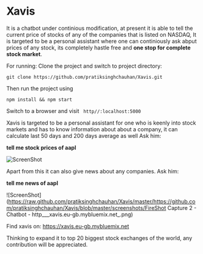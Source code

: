 # Xavis

It is a chatbot under continious modification, at present it is able to tell the current price of stocks of any of the companies that is listed on NASDAQ, It is targeted to be a personal assistant where one can continiously ask abput prices of any stock, its completely hastle free and **one stop for complete stock market**.


For running:
Clone the project and switch to project directory:

```git clone https://github.com/pratiksinghchauhan/Xavis.git ```

Then run the project using

```npm install && npm start```

Switch to a browser and visit ``` http//:localhost:5000```

Xavis is targeted to be a personal assistant for one who is keenly into stock markets and has to know information about about a company, it can calculate last 50 days and 200 days average as well Ask him:

   **tell me stock prices of aapl**
   
   ![ScreenShot](https://raw.github.com/pratiksinghchauhan/Xavis/master/screenshots/FireShot%20Capture%201%20-%20Chatbot%20-%201.png)

Apart from this it can also give news about any companies. Ask him:

   **tell me news of aapl** 
   
   ![ScreenShot](https://raw.github.com/pratiksinghchauhan/Xavis/master/https://github.com/pratiksinghchauhan/Xavis/blob/master/screenshots/FireShot Capture 2 - Chatbot - http___xavis.eu-gb.mybluemix.net_.png)
   
Find xavis on:
     https://xavis.eu-gb.mybluemix.net 
     
 Thinking to expand it to top 20 biggest stock exchanges of the world, any contribution will be appreciated.
     




